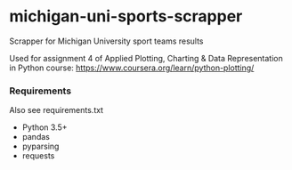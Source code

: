 # michigan-uni-sports-scrapper
Scrapper for Michigan University sport teams results

Used for assignment 4 of Applied Plotting, Charting & Data Representation in Python course: https://www.coursera.org/learn/python-plotting/

### Requirements

Also see requirements.txt

- Python 3.5+
- pandas
- pyparsing
- requests
